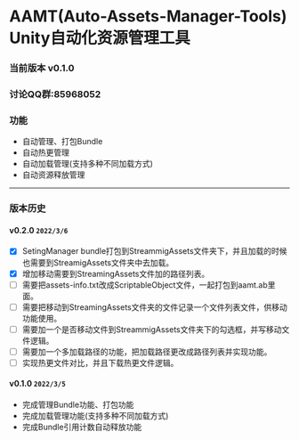 # AAMT(Auto-Assets-Manager-Tools) Unity自动化资源管理工具

### 当前版本 v0.1.0

### 讨论QQ群:85968052

### 功能

- 自动管理、打包Bundle
- 自动热更管理
- 自动加载管理(支持多种不同加载方式)
- 自动资源释放管理

---

### 版本历史

#### v0.2.0 `2022/3/6`

- [X]  SetingManager bundle打包到StreammigAssets文件夹下，并且加载的时候也需要到StreamigAssets文件夹中去加载。
- [X]  增加移动需要到StreamingAssets文件加的路径列表。
- [ ]  需要把assets-info.txt改成ScriptableObject文件，一起打包到aamt.ab里面。
- [ ]  需要把移动到StreamingAssets文件夹的文件记录一个文件列表文件，供移动功能使用。
- [ ]  需要加一个是否移动文件到StreammigAssets文件夹下的勾选框，并写移动文件逻辑。
- [ ]  需要加一个多加载路径的功能，把加载路径更改成路径列表并实现功能。
- [ ]  实现热更文件对比，并且下载热更文件逻辑。

#### v0.1.0 `2022/3/5`

- 完成管理Bundle功能、打包功能
- 完成加载管理功能(支持多种不同加载方式)
- 完成Bundle引用计数自动释放功能
